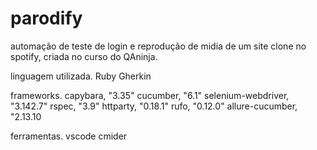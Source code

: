 # parodify
automação de teste de login e reprodução de midia de um site clone no spotify, criada no curso do QAninja.

linguagem utilizada.
Ruby
Gherkin

frameworks.
capybara, "3.35"
cucumber, "6.1"
selenium-webdriver, "3.142.7"
rspec, "3.9"
httparty, "0.18.1"
rufo, "0.12.0"
allure-cucumber, "2.13.10

ferramentas.
vscode
cmider

